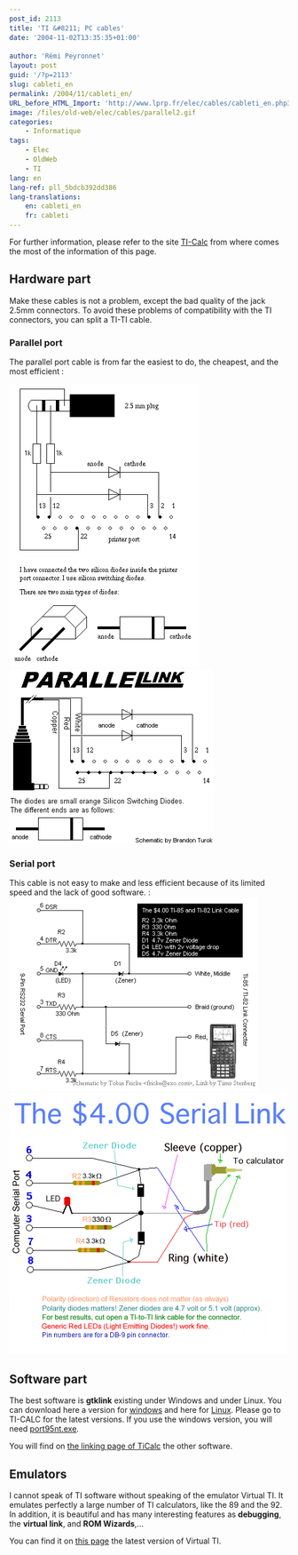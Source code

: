 ```yaml
---
post_id: 2113
title: 'TI &#8211; PC cables'
date: '2004-11-02T13:35:35+01:00'

author: 'Rémi Peyronnet'
layout: post
guid: '/?p=2113'
slug: cableti_en
permalink: /2004/11/cableti_en/
URL_before_HTML_Import: 'http://www.lprp.fr/elec/cables/cableti_en.php3'
image: /files/old-web/elec/cables/parallel2.gif
categories:
    - Informatique
tags:
    - Elec
    - OldWeb
    - TI
lang: en
lang-ref: pll_5bdcb392dd386
lang-translations:
    en: cableti_en
    fr: cableti
---
```


For further information, please refer to the site [TI-Calc](http://www.ticalc.org) from where comes the most of the information of this page.

## Hardware part

Make these cables is not a problem, except the bad quality of the jack 2.5mm connectors. To avoid these problems of compatibility with the TI connectors, you can split a TI-TI cable.

### Parallel port

The parallel port cable is from far the easiest to do, the cheapest, and the most efficient :

![Cable TI Parallèle](/files/old-web/elec/cables/parallel.gif)![Cable TI Parallèle](/files/old-web/elec/cables/parallel2.gif)

### Serial port

This cable is not easy to make and less efficient because of its limited speed and the lack of good software. :  
![Cable TI Serie](/files/old-web/elec/cables/seriallink.gif)![Cable TI Serie](/files/old-web/elec/cables/seriallinkpic.gif)

## Software part

The best software is **gtklink** existing under Windows and under Linux. You can download here a version for [windows](/files/old-web/elec/cables/gtktilink.zip) and here for [Linux](/files/old-web/elec/cables/gtktilink.tar.gz). Please go to TI-CALC for the latest versions. If you use the windows version, you will need [port95nt.exe](/files/old-web/elec/cables/port95nt.exe).

You will find on [ the linking page of TiCalc](http://www.ticalc.org/basics/linking/software.html) the other software.

## Emulators

I cannot speak of TI software without speaking of the emulator Virtual TI. It emulates perfectly a large number of TI calculators, like the 89 and the 92. In addition, it is beautiful and has many interesting features as **debugging**, the **virtual link**, and **ROM Wizards**,…

You can find it on [this page](http://vti.acz.org/) the latest version of Virtual TI.